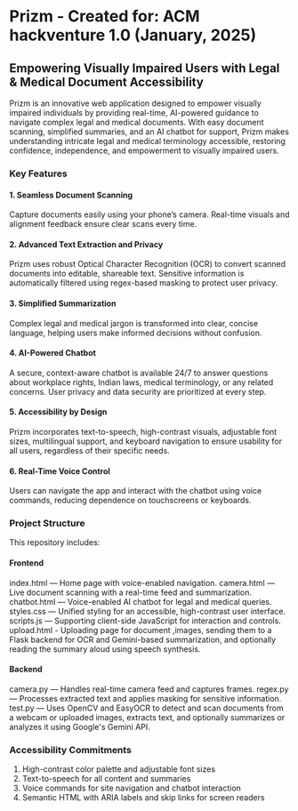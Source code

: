 # Prizm - Created for: ACM hackventure 1.0 (January, 2025)
## Empowering Visually Impaired Users with Legal & Medical Document Accessibility

Prizm is an innovative web application designed to empower visually impaired individuals by providing real-time, AI-powered guidance to navigate complex legal and medical documents. With easy document scanning, simplified summaries, and an AI chatbot for support, Prizm makes understanding intricate legal and medical terminology accessible, restoring confidence, independence, and empowerment to visually impaired users.

### Key Features

#### 1. Seamless Document Scanning
Capture documents easily using your phone’s camera. Real-time visuals and alignment feedback ensure clear scans every time.

#### 2. Advanced Text Extraction and Privacy
Prizm uses robust Optical Character Recognition (OCR) to convert scanned documents into editable, shareable text. Sensitive information is automatically filtered using regex-based masking to protect user privacy.

#### 3. Simplified Summarization
Complex legal and medical jargon is transformed into clear, concise language, helping users make informed decisions without confusion.

#### 4. AI-Powered Chatbot
A secure, context-aware chatbot is available 24/7 to answer questions about workplace rights, Indian laws, medical terminology, or any related concerns. User privacy and data security are prioritized at every step.

#### 5. Accessibility by Design
Prizm incorporates text-to-speech, high-contrast visuals, adjustable font sizes, multilingual support, and keyboard navigation to ensure usability for all users, regardless of their specific needs.

#### 6. Real-Time Voice Control
Users can navigate the app and interact with the chatbot using voice commands, reducing dependence on touchscreens or keyboards.

### Project Structure
This repository includes:

#### Frontend
index.html — Home page with voice-enabled navigation.
camera.html — Live document scanning with a real-time feed and summarization.
chatbot.html — Voice-enabled AI chatbot for legal and medical queries.
styles.css — Unified styling for an accessible, high-contrast user interface.
scripts.js — Supporting client-side JavaScript for interaction and controls.
upload.html - Uploading page for document ,images, sending them to a Flask backend for OCR and Gemini-based summarization, and optionally reading the summary aloud using speech synthesis.

#### Backend
camera.py — Handles real-time camera feed and captures frames.
regex.py — Processes extracted text and applies masking for sensitive information.
test.py — Uses OpenCV and EasyOCR to detect and scan documents from a webcam or uploaded images, extracts text, and optionally summarizes or analyzes it using Google's Gemini API.

### Accessibility Commitments
1. High-contrast color palette and adjustable font sizes
2. Text-to-speech for all content and summaries
3. Voice commands for site navigation and chatbot interaction
4. Semantic HTML with ARIA labels and skip links for screen readers




